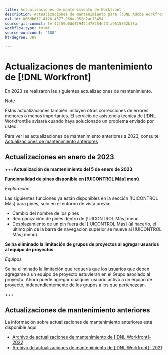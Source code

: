 ```yaml
---
title: Actualizaciones de mantenimiento de Workfront
description: Actualizaciones de mantenimiento para [!DNL Adobe Workfront]
exl-id: 886db617-4120-4577-968a-052d2acf3454
source-git-commit: fef42f59b0dd8f9494478254e73fa9615852bf8a
workflow-type: tm+mt
source-wordcount: '188'
ht-degree: 38%

---
```


# Actualizaciones de mantenimiento de [!DNL Workfront]

En 2023 se realizaron las siguientes actualizaciones de mantenimiento.

>[!NOTE]
>
>Estas actualizaciones también incluyen otras correcciones de errores menores o menos importantes. El servicio de asistencia técnica de [!DNL Workfront]le avisará cuando haya solucionado un problema enviado por usted.

Para ver las actualizaciones de mantenimiento anteriores a 2023, consulte [Actualizaciones de mantenimiento anteriores](#previous-maintenance-updates)

## Actualizaciones en enero de 2023

+++**Actualización de mantenimiento del 5 de enero de 2023**

**Funcionalidad de pines disponible en [!UICONTROL Más] menú**

_Exploración_

Las siguientes funciones ya están disponibles en la sección [!UICONTROL Más] para pines, solo en el entorno de vista previa:

* Cambio del nombre de los pines
* Reorganización de pines dentro de [!UICONTROL Más] menú
* Desplazamiento de un pin fuera del [!UICONTROL Más] (al hacerlo, el último pin de la barra de navegación superior se mueve al [!UICONTROL Más] menú)

**Se ha eliminado la limitación de grupos de proyectos al agregar usuarios al equipo de proyectos**

_Equipos_

Se ha eliminado la limitación que requería que los usuarios que deben agregarse a un equipo de proyecto estuvieran en el Grupo asociado al proyecto. Ahora puede agregar cualquier usuario activo a un equipo de proyecto, independientemente de los grupos a los que pertenezcan.

+++

## Actualizaciones de mantenimiento anteriores

La información sobre actualizaciones de mantenimiento anteriores está disponible aquí:

* [Archivo de actualizaciones de mantenimiento de [!DNL Workfront]- 2022](2022-updates.md)
* [Archivo de actualizaciones de mantenimiento de [!DNL Workfront]- 2021](2021-updates.md)
